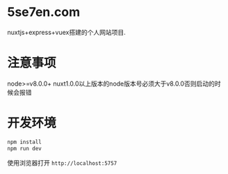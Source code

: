 # 5se7en.com

nuxtjs+express+vuex搭建的个人网站项目.

# 注意事项
node>=v8.0.0+ nuxt1.0.0以上版本的node版本号必须大于v8.0.0否则启动的时候会报错



# 开发环境


```bash
npm install
npm run dev
```

使用浏览器打开 `http://localhost:5757`
